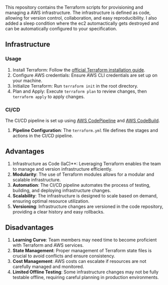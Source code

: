 This repository contains the Terraform scripts for provisioning and managing a AWS infrastructure. The infrastructure is defined as code, allowing for version control, collaboration, and easy reproducibility. I also added a sleep condition where the ec2 automactically gets destroyed and can be automatically configured to your specification.


## Infrastructure

### Usage

1. Install Terraform: Follow the [official Terraform installation guide](https://learn.hashicorp.com/tutorials/terraform/install-cli).
2. Configure AWS credentials: Ensure AWS CLI credentials are set up on your machine.
3. Initialize Terraform: Run `terraform init` in the root directory.
4. Plan and Apply: Execute `terraform plan` to review changes, then `terraform apply` to apply changes.

### CI/CD

The CI/CD pipeline is set up using [AWS CodePipeline](https://aws.amazon.com/codepipeline/) and [AWS CodeBuild](https://aws.amazon.com/codebuild/).

1. **Pipeline Configuration**: The `terraform.yml` file defines the stages and actions in the CI/CD pipeline.

## Advantages

1. Infrastructure as Code (IaC)**: Leveraging Terraform enables the team to manage and version infrastructure efficiently.
2. **Modularity**: The use of Terraform modules allows for a modular and scalable infrastructure.
3. **Automation**: The CI/CD pipeline automates the process of testing, building, and deploying infrastructure changes.
4. **Scalability**: The infrastructure is designed to scale based on demand, ensuring optimal resource utilization.
5. **Versioning**: Infrastructure changes are versioned in the code repository, providing a clear history and easy rollbacks.

## Disadvantages

1. **Learning Curve**: Team members may need time to become proficient with Terraform and AWS services.
2. **State Management**: Proper management of Terraform state files is crucial to avoid conflicts and ensure consistency.
3. **Cost Management**: AWS costs can escalate if resources are not carefully managed and monitored.
4. **Limited Offline Testing**: Some infrastructure changes may not be fully testable offline, requiring careful planning in production environments.

